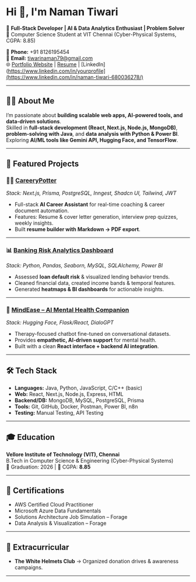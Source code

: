 # Hi 👋, I'm Naman Tiwari  

🚀 **Full-Stack Developer | AI & Data Analytics Enthusiast | Problem Solver**  
📍 Computer Science Student at VIT Chennai (Cyber-Physical Systems, CGPA: 8.85)  

📱 **Phone:** +91 8126195454  
📧 **Email:** tiwarinaman79@gmail.com  
🌐 [Portfolio Website](https://namantiwari23.github.io/Portfolio_Website_/) | [Resume](https://drive.google.com/file/d/17kEKXiH4e3BqFugEVBY5QkGRsRWoBHCX/view?usp=sharing) | [LinkedIn](https://www.linkedin.com/in/yourprofile](https://www.linkedin.com/in/naman-tiwari-680036278/)  

---

## 🧑‍💻 About Me
I’m passionate about **building scalable web apps, AI-powered tools, and data-driven solutions**.  
Skilled in **full-stack development (React, Next.js, Node.js, MongoDB)**,  
**problem-solving with Java**, and **data analysis with Python & Power BI**.  
Exploring **AI/ML tools like Gemini API, Hugging Face, and TensorFlow**.  

---

## 📂 Featured Projects

### 🧑‍💼 [CareeryPotter](https://carreery-potter.vercel.app/)
*Stack: Next.js, Prisma, PostgreSQL, Inngest, Shadcn UI, Tailwind, JWT*  
- Full-stack **AI Career Assistant** for real-time coaching & career document automation.  
- Features: Resume & cover letter generation, interview prep quizzes, weekly insights.  
- Built **resume builder with Markdown → PDF export**.  

---

### 📊 [Banking Risk Analytics Dashboard](https://github.com/NamanTiwari23/DataAnalytics)
*Stack: Python, Pandas, Seaborn, MySQL, SQLAlchemy, Power BI*  
- Assessed **loan default risk** & visualized lending behavior trends.  
- Cleaned financial data, created income bands & temporal features.  
- Generated **heatmaps & BI dashboards** for actionable insights.  

---

### 🧠 [MindEase – AI Mental Health Companion](https://github.com/NamanTiwari23/MindEase)
*Stack: Hugging Face, Flask/React, DialoGPT*  
- Therapy-focused chatbot fine-tuned on conversational datasets.  
- Provides **empathetic, AI-driven support** for mental health.  
- Built with a clean **React interface + backend AI integration**.  

---

## 🛠️ Tech Stack
- **Languages:** Java, Python, JavaScript, C/C++ (basic)  
- **Web:** React, Next.js, Node.js, Express, HTML  
- **Backend/DB:** MongoDB, MySQL, PostgreSQL, Prisma  
- **Tools:** Git, GitHub, Docker, Postman, Power BI, n8n  
- **Testing:** Manual Testing, API Testing  

---

## 🎓 Education
**Vellore Institute of Technology (VIT), Chennai**  
B.Tech in Computer Science & Engineering (Cyber-Physical Systems)  
📅 Graduation: 2026 | 🎯 CGPA: **8.85**  

---

## 📜 Certifications
- AWS Certified Cloud Practitioner  
- Microsoft Azure Data Fundamentals  
- Solutions Architecture Job Simulation – Forage  
- Data Analysis & Visualization – Forage  

---

## 🌟 Extracurricular
- **The White Helmets Club** → Organized donation drives & awareness campaigns.  

---
